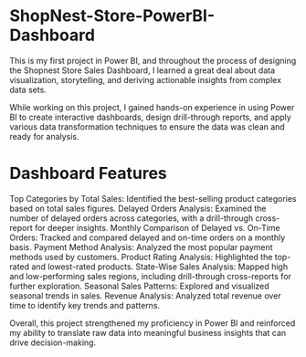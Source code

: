 # ShopNest-Store-PowerBI-Dashboard
This is my first project in Power BI, and throughout the process of designing the Shopnest Store Sales Dashboard, I learned a great deal about data visualization, storytelling, and deriving actionable insights from complex data sets.

While working on this project, I gained hands-on experience in using Power BI to create interactive dashboards, design drill-through reports, and apply various data transformation techniques to ensure the data was clean and ready for analysis.

# Dashboard Features
Top Categories by Total Sales: Identified the best-selling product categories based on total sales figures.
Delayed Orders Analysis: Examined the number of delayed orders across categories, with a drill-through cross-report for deeper insights.
Monthly Comparison of Delayed vs. On-Time Orders: Tracked and compared delayed and on-time orders on a monthly basis.
Payment Method Analysis: Analyzed the most popular payment methods used by customers.
Product Rating Analysis: Highlighted the top-rated and lowest-rated products.
State-Wise Sales Analysis: Mapped high and low-performing sales regions, including drill-through cross-reports for further exploration.
Seasonal Sales Patterns: Explored and visualized seasonal trends in sales.
Revenue Analysis: Analyzed total revenue over time to identify key trends and patterns.

Overall, this project strengthened my proficiency in Power BI and reinforced my ability to translate raw data into meaningful business insights that can drive decision-making.
